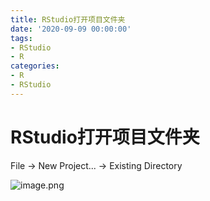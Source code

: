```yaml
---
title: RStudio打开项目文件夹
date: '2020-09-09 00:00:00'
tags:
- RStudio
- R
categories:
- R
- RStudio
---
```

# RStudio打开项目文件夹

File -> New Project... -> Existing Directory

![image.png](https://gitee.com/swang-harbin/pic-bed/raw/master/images/2021/20210619222443.png)
